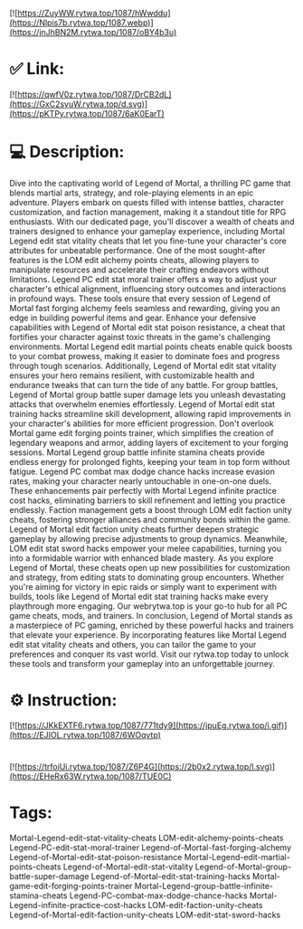 [![https://ZuyWW.rytwa.top/1087/hWwddu](https://Nlpis7b.rytwa.top/1087.webp)](https://jnJhBN2M.rytwa.top/1087/oBY4b3u)
# ✅ Link:
[![https://qwfV0z.rytwa.top/1087/DrCB2dL](https://GxC2syuW.rytwa.top/d.svg)](https://pKTPy.rytwa.top/1087/6aK0EarT)
# 💻 Description:
Dive into the captivating world of Legend of Mortal, a thrilling PC game that blends martial arts, strategy, and role-playing elements in an epic adventure. Players embark on quests filled with intense battles, character customization, and faction management, making it a standout title for RPG enthusiasts. With our dedicated page, you'll discover a wealth of cheats and trainers designed to enhance your gameplay experience, including Mortal Legend edit stat vitality cheats that let you fine-tune your character's core attributes for unbeatable performance.
One of the most sought-after features is the LOM edit alchemy points cheats, allowing players to manipulate resources and accelerate their crafting endeavors without limitations. Legend PC edit stat moral trainer offers a way to adjust your character's ethical alignment, influencing story outcomes and interactions in profound ways. These tools ensure that every session of Legend of Mortal fast forging alchemy feels seamless and rewarding, giving you an edge in building powerful items and gear.
Enhance your defensive capabilities with Legend of Mortal edit stat poison resistance, a cheat that fortifies your character against toxic threats in the game's challenging environments. Mortal Legend edit martial points cheats enable quick boosts to your combat prowess, making it easier to dominate foes and progress through tough scenarios. Additionally, Legend of Mortal edit stat vitality ensures your hero remains resilient, with customizable health and endurance tweaks that can turn the tide of any battle.
For group battles, Legend of Mortal group battle super damage lets you unleash devastating attacks that overwhelm enemies effortlessly. Legend of Mortal edit stat training hacks streamline skill development, allowing rapid improvements in your character's abilities for more efficient progression. Don't overlook Mortal game edit forging points trainer, which simplifies the creation of legendary weapons and armor, adding layers of excitement to your forging sessions.
Mortal Legend group battle infinite stamina cheats provide endless energy for prolonged fights, keeping your team in top form without fatigue. Legend PC combat max dodge chance hacks increase evasion rates, making your character nearly untouchable in one-on-one duels. These enhancements pair perfectly with Mortal Legend infinite practice cost hacks, eliminating barriers to skill refinement and letting you practice endlessly.
Faction management gets a boost through LOM edit faction unity cheats, fostering stronger alliances and community bonds within the game. Legend of Mortal edit faction unity cheats further deepen strategic gameplay by allowing precise adjustments to group dynamics. Meanwhile, LOM edit stat sword hacks empower your melee capabilities, turning you into a formidable warrior with enhanced blade mastery.
As you explore Legend of Mortal, these cheats open up new possibilities for customization and strategy, from editing stats to dominating group encounters. Whether you're aiming for victory in epic raids or simply want to experiment with builds, tools like Legend of Mortal edit stat training hacks make every playthrough more engaging. Our webrytwa.top is your go-to hub for all PC game cheats, mods, and trainers.
In conclusion, Legend of Mortal stands as a masterpiece of PC gaming, enriched by these powerful hacks and trainers that elevate your experience. By incorporating features like Mortal Legend edit stat vitality cheats and others, you can tailor the game to your preferences and conquer its vast world. Visit our rytwa.top today to unlock these tools and transform your gameplay into an unforgettable journey.

# ⚙️ Instruction:
[![https://JKkEXTF6.rytwa.top/1087/771tdy9](https://jpuEg.rytwa.top/i.gif)](https://EJIOL.rytwa.top/1087/6WOqvtp)
#
[![https://trfoiUi.rytwa.top/1087/Z6P4G](https://2b0x2.rytwa.top/l.svg)](https://EHeRx63W.rytwa.top/1087/TUE0C)
# Tags:
Mortal-Legend-edit-stat-vitality-cheats LOM-edit-alchemy-points-cheats Legend-PC-edit-stat-moral-trainer Legend-of-Mortal-fast-forging-alchemy Legend-of-Mortal-edit-stat-poison-resistance Mortal-Legend-edit-martial-points-cheats Legend-of-Mortal-edit-stat-vitality Legend-of-Mortal-group-battle-super-damage Legend-of-Mortal-edit-stat-training-hacks Mortal-game-edit-forging-points-trainer Mortal-Legend-group-battle-infinite-stamina-cheats Legend-PC-combat-max-dodge-chance-hacks Mortal-Legend-infinite-practice-cost-hacks LOM-edit-faction-unity-cheats Legend-of-Mortal-edit-faction-unity-cheats LOM-edit-stat-sword-hacks





